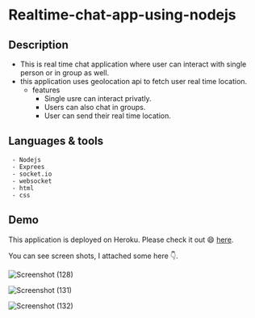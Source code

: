 # Realtime-chat-app-using-nodejs

<h2>
  Description
</h2>

  - This is real time chat application where user can interact with single person or in group as well.  
  - this application uses geolocation api to fetch user real time location.
    - features
       - Single usre can interact privatly.
       - Users can also chat in groups.
       - User can send their real time location.

<h2>
  Languages & tools
</h2>

     - Nodejs
     - Exprees
     - socket.io
     - websocket
     - html
     - css

<h2> Demo </h2>
  This application is deployed on Heroku. Please check it out 😄 <a href="https://alt-chat-app.herokuapp.com/" target="_blank">here</a>.
  
  You can see screen shots, I attached some here 👇.
  
  
  
![Screenshot (128)](https://user-images.githubusercontent.com/63910828/160864629-e592b84e-ee0f-44d2-baae-8fdf8cb42c46.png)

![Screenshot (131)](https://user-images.githubusercontent.com/63910828/160866574-6b8fc6ac-1fee-46a4-aaee-f021506c898c.png)

![Screenshot (132)](https://user-images.githubusercontent.com/63910828/160866632-0fe63cb5-91bb-43da-a92b-5bcb4bdd933a.png)

<script src="https://gist.github.com/Lokesh598/9d7b5addabb38651a701cdc233e372c3.js"></script>
